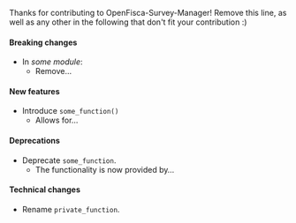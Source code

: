 Thanks for contributing to OpenFisca-Survey-Manager! Remove this line, as well as any other in the following that don't fit your contribution  :)

#### Breaking changes

- In _some module_:
  - Remove…

#### New features

- Introduce `some_function()`
  - Allows for…

#### Deprecations

- Deprecate `some_function`.
  - The functionality is now provided by…

#### Technical changes

- Rename `private_function`.
